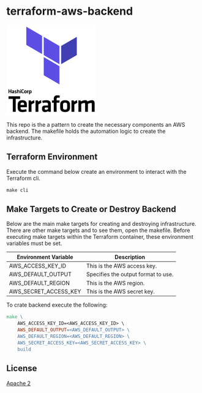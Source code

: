 # terraform-aws-backend

![Terraform](assets/terraform-icon.png)

This repo is the a pattern to create the necessary components an AWS backend. The makefile holds the automation logic to create the infrastructure.

## Terraform Environment

Execute the command below create an environment to interact with the Terraform cli.

```makefile
make cli
```

## Make Targets to Create or Destroy Backend

Below are the main make targets for creating and destroying infrastructure. There are other make targets and to see them, open the makefile. Before executing make targets within the Terraform container, these environment variables must be set.

| Environment Variable  | Description                         |
| --------------------- | ----------------------------------- |
| AWS_ACCESS_KEY_ID     | This is the AWS access key.         |
| AWS_DEFAULT_OUTPUT    | Specifies the output format to use. |
| AWS_DEFAULT_REGION    | This is the AWS region.             |
| AWS_SECRET_ACCESS_KEY | This is the AWS secret key.         |

To crate backend execute the following:

```makefile
make \
    AWS_ACCESS_KEY_ID=<AWS_ACCESS_KEY_ID> \
    AWS_DEFAULT_OUTPUT=<AWS_DEFAULT_OUTPUT> \
    AWS_DEFAULT_REGION=<AWS_DEFAULT_REGION> \
    AWS_SECRET_ACCESS_KEY=<AWS_SECRET_ACCESS_KEY> \
    build
```

## License

[Apache 2](LICENSE)
